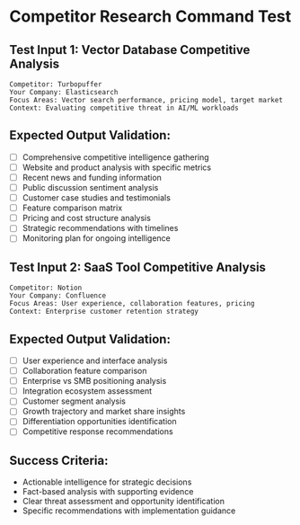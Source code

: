 # Competitor Research Command Test

## Test Input 1: Vector Database Competitive Analysis
```
Competitor: Turbopuffer
Your Company: Elasticsearch
Focus Areas: Vector search performance, pricing model, target market
Context: Evaluating competitive threat in AI/ML workloads
```

## Expected Output Validation:
- [ ] Comprehensive competitive intelligence gathering
- [ ] Website and product analysis with specific metrics
- [ ] Recent news and funding information
- [ ] Public discussion sentiment analysis
- [ ] Customer case studies and testimonials
- [ ] Feature comparison matrix
- [ ] Pricing and cost structure analysis
- [ ] Strategic recommendations with timelines
- [ ] Monitoring plan for ongoing intelligence

## Test Input 2: SaaS Tool Competitive Analysis
```
Competitor: Notion
Your Company: Confluence
Focus Areas: User experience, collaboration features, pricing
Context: Enterprise customer retention strategy
```

## Expected Output Validation:
- [ ] User experience and interface analysis
- [ ] Collaboration feature comparison
- [ ] Enterprise vs SMB positioning analysis
- [ ] Integration ecosystem assessment
- [ ] Customer segment analysis
- [ ] Growth trajectory and market share insights
- [ ] Differentiation opportunities identification
- [ ] Competitive response recommendations

## Success Criteria:
- Actionable intelligence for strategic decisions
- Fact-based analysis with supporting evidence
- Clear threat assessment and opportunity identification
- Specific recommendations with implementation guidance